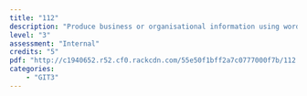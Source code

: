 ```yaml
---
title: "112"
description: "Produce business or organisational information using word processing functions"
level: "3"
assessment: "Internal"
credits: "5"
pdf: "http://c1940652.r52.cf0.rackcdn.com/55e50f1bff2a7c0777000f7b/112.pdf"
categories:
    - "GIT3"
---
```

